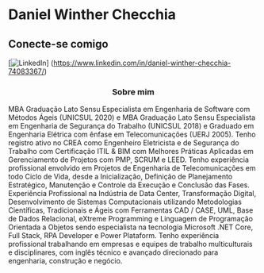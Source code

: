 # Daniel Winther Checchia

## Conecte-se comigo
[![LinkedIn](https://img.shields.io/badge/LinkedIn-0077B5?style=for-the-badge&logo=linkedin&logoColor=white)]
(https://www.linkedin.com/in/daniel-winther-checchia-74083367/)

<h3 align=center>Sobre mim</h3> 

<p>
MBA Graduação Lato Sensu Especialista em Engenharia de Software com Métodos Ágeis (UNICSUL 2020) e MBA Graduação Lato Sensu Especialista em Engenharia de Segurança do Trabalho (UNICSUL 2018) e Graduado em Engenharia Elétrica com ênfase em Telecomunicações (UERJ 2005). Tenho registro ativo no CREA como Engenheiro Eletricista e de Segurança do Trabalho com Certificação ITIL & BIM com Melhores Práticas Aplicadas em Gerenciamento de Projetos com PMP, SCRUM e LEED. Tenho experiência profissional envolvido em Projetos de Engenharia de Telecomunicações em todo Ciclo de Vida, desde a Inicialização, Definição de Planejamento Estratégico, Manutenção e Controle da Execução e Conclusão das Fases. Experiência Profissional na Indústria de Data Center, Transformação Digital, Desenvolvimento de Sistemas Computacionais utilizando Metodologias Científicas, Tradicionais e Ágeis com Ferramentas CAD / CASE, UML, Base de Dados Relacional, eXtreme Programming e Linguagem de Programação Orientada a Objetos sendo especialista na tecnologia Microsoft .NET Core, Full Stack, RPA Developer e Power Plataform. Tenho experiência profissional trabalhando em empresas e equipes de trabalho multiculturais e disciplinares, com inglês técnico e avançado direcionado para engenharia, construção e negócio.
</p>


